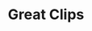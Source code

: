 ---
title: "Great Clips"
url: /tucson/great-clips-east-tucson-marketplace-boulevard/
shop: hairdresser
---